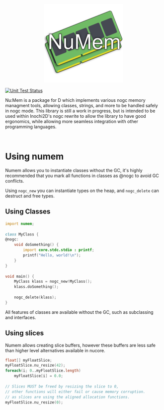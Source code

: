 <p align="center">
  <img src="numem.png" alt="NuMem" style="width: 50%; max-width: 512px; height: auto;">
</p>

[![Unit Test Status](https://github.com/Inochi2D/numem/actions/workflows/pushes.yml/badge.svg)](https://github.com/Inochi2D/numem/actions/workflows/pushes.yml)

Nu:Mem is a package for D which implements various nogc memory managment tools, allowing classes, strings, and more to be handled safely in nogc mode.
This library is still a work in progress, but is intended to be used within Inochi2D's nogc rewrite to allow the library to have good ergonomics, 
while allowing more seamless integration with other programming languages.

&nbsp;
&nbsp;
&nbsp;

# Using numem
Numem allows you to instantiate classes without the GC, it's highly recommended that you mark all functions in classes as @nogc to avoid GC conflicts.  

Using `nogc_new` you can instantiate types on the heap, and `nogc_delete` can destruct and free types.

## Using Classes

```d
import numem;

class MyClass {
@nogc:
    void doSomething() {
        import core.stdc.stdio : printf;
        printf("Hello, world!\n");
    }
}

void main() {
    MyClass klass = nogc_new!MyClass();
    klass.doSomething();

    nogc_delete(klass);
}
```

All features of classes are available without the GC, such as subclassing and interfaces.

## Using slices

Numem allows creating slice buffers, however these buffers are less safe than higher level
alternatives available in nucore.

```d
float[] myFloatSlice;
myFloatSlice.nu_resize(42);
foreach(i; 0..myFloatSlice.length)
    myFloatSlice[i] = 0.0;

// Slices MUST be freed by resizing the slice to 0,
// other functions will either fail or cause memory corruption.
// as slices are using the aligned allocation functions.
myFloatSlice.nu_resize(0);
```